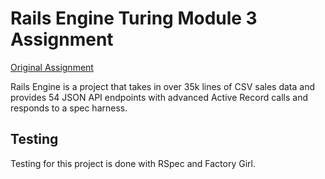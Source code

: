 # Rails Engine Turing Module 3 Assignment

[Original Assignment](https://github.com/turingschool/lesson_plans/blob/master/ruby_03-professional_rails_applications/rails_engine.md)

Rails Engine is a project that takes in over 35k lines of CSV sales data and provides 54 JSON API endpoints with advanced Active Record calls and responds to a spec harness.

## Testing

Testing for this project is done with RSpec and Factory Girl.
